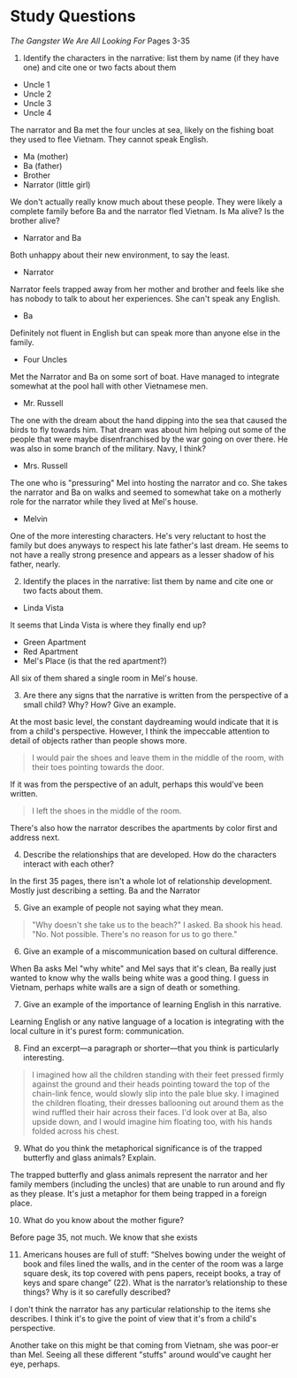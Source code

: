 # Study Questions

*The Gangster We Are All Looking For* Pages 3-35

1. Identify the characters in the narrative: list them by name (if they have one) and cite one or two facts about them

- Uncle 1
- Uncle 2
- Uncle 3
- Uncle 4

The narrator and Ba met the four uncles at sea, likely on the fishing boat they
used to flee Vietnam. They cannot speak English.

- Ma (mother)
- Ba (father)
- Brother
- Narrator (little girl)

We don't actually really know much about these people.
They were likely a complete family before Ba and the narrator fled Vietnam.
Is Ma alive? Is the brother alive?

- Narrator and Ba

Both unhappy about their new environment, to say the least.

- Narrator

Narrator feels trapped away from her mother and brother and feels like she has
nobody to talk to about her experiences. She can't speak any English.

- Ba

Definitely not fluent in English but can speak more than anyone else in the family.

- Four Uncles

Met the Narrator and Ba on some sort of boat.
Have managed to integrate somewhat at the pool hall with other Vietnamese men.

- Mr. Russell

The one with the dream about the hand dipping into the sea that caused the birds
to fly towards him. That dream was about him helping out some of the people that
were maybe disenfranchised by the war going on over there. He was also in some
branch of the military. Navy, I think?

- Mrs. Russell

The one who is "pressuring" Mel into hosting the narrator and co.
She takes the narrator and Ba on walks and seemed to somewhat take on a motherly
role for the narrator while they lived at Mel's house.

- Melvin

One of the more interesting characters. He's very reluctant to host the family
but does anyways to respect his late father's last dream. He seems to not have a
really strong presence and appears as a lesser shadow of his father, nearly.

2. Identify the places in the narrative: list them by name and cite one or two facts about them.

- Linda Vista

It seems that Linda Vista is where they finally end up?

- Green Apartment
- Red Apartment
- Mel's Place (is that the red apartment?)

All six of them shared a single room in Mel's house.

3. Are there any signs that the narrative is written from the perspective of a small child? Why? How? Give an example.

At the most basic level, the constant daydreaming would indicate that it is from a child's perspective.
However, I think the impeccable attention to detail of objects rather than people shows more.

> I would pair the shoes and leave them in the middle of the room, with their toes pointing towards the door.

If it was from the perspective of an adult, perhaps this would've been written.

> I left the shoes in the middle of the room.

There's also how the narrator describes the apartments by color first and address next.

4. Describe the relationships that are developed. How do the characters interact with each other?

In the first 35 pages, there isn't a whole lot of relationship development.
Mostly just describing a setting. Ba and the Narrator 

5. Give an example of people not saying what they mean.

> "Why doesn't she take us to the beach?" I asked.
> Ba shook his head. "No. Not possible. There's no reason for us to go there."

6. Give an example of a miscommunication based on cultural difference.

When Ba asks Mel "why white" and Mel says that it's clean, Ba really just wanted
to know why the walls being white was a good thing. I guess in Vietnam, perhaps
white walls are a sign of death or something.

7. Give an example of the importance of learning English in this narrative.

Learning English or any native language of a location is integrating with the local culture in it's purest form: communication.

8. Find an excerpt—a paragraph or shorter—that you think is particularly interesting.

> I imagined how all the children standing with their feet pressed firmly against the ground and their heads pointing toward the top of the chain-link fence, would slowly slip into the pale blue sky. I imagined the children floating, their dresses ballooning out around them as the wind ruffled their hair across their faces. I'd look over at Ba, also upside down, and I would imagine him floating too, with his hands folded across his chest.

9. What do you think the metaphorical significance is of the trapped butterfly and glass animals? Explain.

The trapped butterfly and glass animals represent the narrator and her family members (including the uncles) that are unable to run around and fly as they please. It's just a metaphor for them being trapped in a foreign place.

10. What do you know about the mother figure?

Before page 35, not much. We know that she exists

11. Americans houses are full of stuff: “Shelves bowing under the weight of book and files lined the walls, and in the center of the room was a large square desk, its top covered with pens papers, receipt books, a tray of keys and spare change” (22).  What is the narrator’s relationship to these things? Why is it so carefully described?

I don't think the narrator has any particular relationship to the items she describes. I think it's to give the point of view that it's from a child's perspective.

Another take on this might be that coming from Vietnam, she was poor-er than Mel.
Seeing all these different "stuffs" around would've caught her eye, perhaps.
